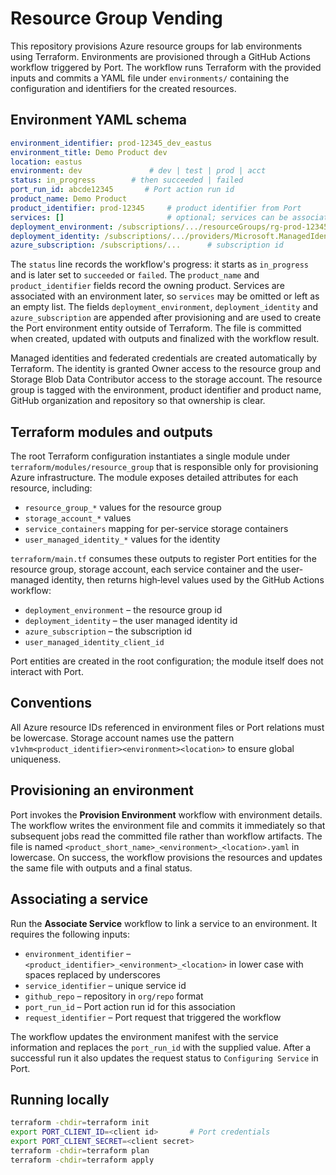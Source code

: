 # Resource Group Vending

This repository provisions Azure resource groups for lab environments using Terraform.
Environments are provisioned through a GitHub Actions workflow triggered by Port. The workflow runs Terraform with the provided inputs and commits a YAML file under `environments/` containing the configuration and identifiers for the created resources.

## Environment YAML schema
```yaml
environment_identifier: prod-12345_dev_eastus
environment_title: Demo Product dev
location: eastus
environment: dev               # dev | test | prod | acct
status: in_progress        # then succeeded | failed
port_run_id: abcde12345       # Port action run id
product_name: Demo Product
product_identifier: prod-12345     # product identifier from Port
services: []                       # optional; services can be associated later
deployment_environment: /subscriptions/.../resourceGroups/rg-prod-12345-dev-eastus
deployment_identity: /subscriptions/.../providers/Microsoft.ManagedIdentity/userAssignedIdentities/uai-prod-12345-dev-eastus
azure_subscription: /subscriptions/...      # subscription id
```

The `status` line records the workflow's progress: it starts as `in_progress` and is later set to `succeeded` or `failed`. The `product_name` and `product_identifier` fields record the owning product. Services are associated with an environment later, so `services` may be omitted or left as an empty list. The fields `deployment_environment`, `deployment_identity` and `azure_subscription` are appended after provisioning and are used to create the Port environment entity outside of Terraform. The file is committed when created, updated with outputs and finalized with the workflow result.

Managed identities and federated credentials are created automatically by Terraform. The identity is granted Owner access to the resource group and Storage Blob Data Contributor access to the storage account. The resource group is tagged with the environment, product identifier and product name, GitHub organization and repository so that ownership is clear.

## Terraform modules and outputs

The root Terraform configuration instantiates a single module under
`terraform/modules/resource_group` that is responsible only for
provisioning Azure infrastructure. The module exposes detailed
attributes for each resource, including:

- `resource_group_*` values for the resource group
- `storage_account_*` values
- `service_containers` mapping for per-service storage containers
- `user_managed_identity_*` values for the identity

`terraform/main.tf` consumes these outputs to register Port entities for the
resource group, storage account, each service container and the user-managed
identity, then returns high‑level values used by the GitHub Actions workflow:

- `deployment_environment` – the resource group id
- `deployment_identity` – the user managed identity id
- `azure_subscription` – the subscription id
- `user_managed_identity_client_id`

Port entities are created in the root configuration; the module itself
does not interact with Port.

## Conventions

All Azure resource IDs referenced in environment files or Port relations must be lowercase. Storage account names use the pattern `v1vhm<product_identifier><environment><location>` to ensure global uniqueness.

## Provisioning an environment
Port invokes the **Provision Environment** workflow with environment details. The workflow writes the environment file and commits it immediately so that subsequent jobs read the committed file rather than workflow artifacts. The file is named `<product_short_name>_<environment>_<location>.yaml` in lowercase. On success, the workflow provisions the resources and updates the same file with outputs and a final status.

## Associating a service

Run the **Associate Service** workflow to link a service to an environment. It requires the following inputs:

- `environment_identifier` – `<product_identifier>_<environment>_<location>` in lower case with spaces replaced by underscores
- `service_identifier` – unique service id
- `github_repo` – repository in `org/repo` format
- `port_run_id` – Port action run id for this association
- `request_identifier` – Port request that triggered the workflow

The workflow updates the environment manifest with the service information and replaces the `port_run_id` with the supplied value.
After a successful run it also updates the request status to `Configuring Service` in Port.

## Running locally
```bash
terraform -chdir=terraform init
export PORT_CLIENT_ID=<client id>       # Port credentials
export PORT_CLIENT_SECRET=<client secret>
terraform -chdir=terraform plan
terraform -chdir=terraform apply
```
